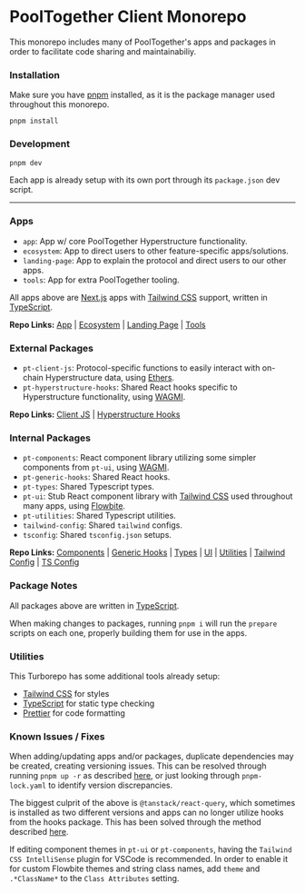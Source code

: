 # PoolTogether Client Monorepo

This monorepo includes many of PoolTogether's apps and packages in order to facilitate code sharing and maintainabiliy.

### Installation

Make sure you have [pnpm](https://pnpm.io/) installed, as it is the package manager used throughout this monorepo.

`pnpm install`

### Development

`pnpm dev`

Each app is already setup with its own port through its `package.json` dev script.

---

### Apps

- `app`: App w/ core PoolTogether Hyperstructure functionality.
- `ecosystem`: App to direct users to other feature-specific apps/solutions.
- `landing-page`: App to explain the protocol and direct users to our other apps.
- `tools`: App for extra PoolTogether tooling.

All apps above are [Next.js](https://nextjs.org/) apps with [Tailwind CSS](https://tailwindcss.com/) support, written in [TypeScript](https://www.typescriptlang.org/).

**Repo Links:** [App](https://github.com/pooltogether/pooltogether-client-monorepo/tree/main/apps/app) | [Ecosystem](https://github.com/pooltogether/pooltogether-client-monorepo/tree/main/apps/ecosystem) | [Landing Page](https://github.com/pooltogether/pooltogether-client-monorepo/tree/main/apps/landing-page) |  [Tools](https://github.com/pooltogether/pooltogether-client-monorepo/tree/main/apps/tools)

### External Packages

- `pt-client-js`: Protocol-specific functions to easily interact with on-chain Hyperstructure data, using [Ethers](https://ethers.org/).
- `pt-hyperstructure-hooks`: Shared React hooks specific to Hyperstructure functionality, using [WAGMI](https://wagmi.sh/).

**Repo Links:** [Client JS](https://github.com/pooltogether/pooltogether-client-monorepo/tree/main/packages/pt-client-js) | [Hyperstructure Hooks](https://github.com/pooltogether/pooltogether-client-monorepo/tree/main/packages/pt-hyperstructure-hooks)

### Internal Packages

- `pt-components`: React component library utilizing some simpler components from `pt-ui`, using [WAGMI](https://wagmi.sh/).
- `pt-generic-hooks`: Shared React hooks.
- `pt-types`: Shared Typescript types.
- `pt-ui`: Stub React component library with [Tailwind CSS](https://tailwindcss.com/) used throughout many apps, using [Flowbite](https://flowbite-react.com/).
- `pt-utilities`: Shared Typescript utilities.
- `tailwind-config`: Shared `tailwind` configs.
- `tsconfig`: Shared `tsconfig.json` setups.

**Repo Links:** [Components](https://github.com/pooltogether/pooltogether-client-monorepo/tree/main/packages/pt-components) | [Generic Hooks](https://github.com/pooltogether/pooltogether-client-monorepo/tree/main/packages/pt-generic-hooks) | [Types](https://github.com/pooltogether/pooltogether-client-monorepo/tree/main/packages/pt-types) | [UI](https://github.com/pooltogether/pooltogether-client-monorepo/tree/main/packages/pt-ui) | [Utilities](https://github.com/pooltogether/pooltogether-client-monorepo/tree/main/packages/pt-utilities) | [Tailwind Config](https://github.com/pooltogether/pooltogether-client-monorepo/tree/main/packages/tailwind-config) | [TS Config](https://github.com/pooltogether/pooltogether-client-monorepo/tree/main/packages/tsconfig)

### Package Notes

All packages above are written in [TypeScript](https://www.typescriptlang.org/).

When making changes to packages, running `pnpm i` will run the `prepare` scripts on each one, properly building them for use in the apps.

### Utilities

This Turborepo has some additional tools already setup:

- [Tailwind CSS](https://tailwindcss.com/) for styles
- [TypeScript](https://www.typescriptlang.org/) for static type checking
- [Prettier](https://prettier.io) for code formatting

### Known Issues / Fixes

When adding/updating apps and/or packages, duplicate dependencies may be created, creating versioning issues. This can be resolved through running `pnpm up -r` as described [here](https://github.com/pnpm/pnpm/issues/2443), or just looking through `pnpm-lock.yaml` to identify version discrepancies.

The biggest culprit of the above is `@tanstack/react-query`, which sometimes is installed as two different versions and apps can no longer utilize hooks from the hooks package. This has been solved through the method described [here](https://github.com/TanStack/query/issues/3595#issuecomment-1248074333).

If editing component themes in `pt-ui` or `pt-components`, having the `Tailwind CSS IntelliSense` plugin for VSCode is recommended. In order to enable it for custom Flowbite themes and string class names, add `theme` and `.*ClassName*` to the `Class Attributes` setting.
